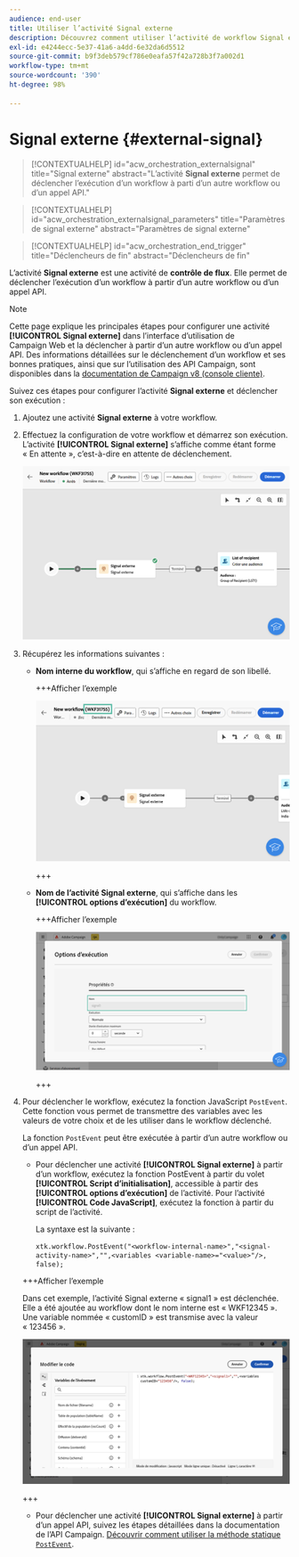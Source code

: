 ```yaml
---
audience: end-user
title: Utiliser l’activité Signal externe
description: Découvrez comment utiliser l’activité de workflow Signal externe
exl-id: e4244ecc-5e37-41a6-a4dd-6e32da6d5512
source-git-commit: b9f3deb579cf786e0eafa57f42a728b3f7a002d1
workflow-type: tm+mt
source-wordcount: '390'
ht-degree: 98%

---
```


# Signal externe {#external-signal}

<!--External Signal End-->

>[!CONTEXTUALHELP]
>id="acw_orchestration_externalsignal"
>title="Signal externe"
>abstract="L’activité **Signal externe** permet de déclencher l’exécution d’un workflow à parti d’un autre workflow ou d’un appel API."

>[!CONTEXTUALHELP]
>id="acw_orchestration_externalsignal_parameters"
>title="Paramètres de signal externe"
>abstract="Paramètres de signal externe"

>[!CONTEXTUALHELP]
>id="acw_orchestration_end_trigger"
>title="Déclencheurs de fin"
>abstract="Déclencheurs de fin"

L’activité **Signal externe** est une activité de **contrôle de flux**. Elle permet de déclencher l’exécution d’un workflow à partir d’un autre workflow ou d’un appel API.

>[!NOTE]
>
>Cette page explique les principales étapes pour configurer une activité **[!UICONTROL Signal externe]** dans l’interface d’utilisation de Campaign Web et la déclencher à partir d’un autre workflow ou d’un appel API. Des informations détaillées sur le déclenchement d’un workflow et ses bonnes pratiques, ainsi que sur l’utilisation des API Campaign, sont disponibles dans la [documentation de Campaign v8 (console cliente)](https://experienceleague.adobe.com/fr/docs/campaign/automation/workflows/advanced-management/javascript-in-workflows#trigger-example).

Suivez ces étapes pour configurer l’activité **Signal externe** et déclencher son exécution :

1. Ajoutez une activité **Signal externe** à votre workflow.

1. Effectuez la configuration de votre workflow et démarrez son exécution. L’activité **[!UICONTROL Signal externe]** s’affiche comme étant forme « En attente », c’est-à-dire en attente de déclenchement.

   ![La capture d’écran montre l’activité Signal externe dans un état en attente.](../assets/external-signal-pending.png)

1. Récupérez les informations suivantes :

   * **Nom interne du workflow**, qui s’affiche en regard de son libellé.

     +++Afficher l’exemple

     ![La capture d’écran montre le nom interne du workflow en regard de son libellé.](../assets/external-signal-workflow-name.png)

     +++

   * **Nom de l’activité Signal externe**, qui s’affiche dans les **[!UICONTROL options d’exécution]** du workflow.

     +++Afficher l’exemple

     ![La capture d’écran affiche le nom de l’activité Signal externe dans les options d’exécution.](../assets/external-signal-name.png)

     +++

1. Pour déclencher le workflow, exécutez la fonction JavaScript `PostEvent`. Cette fonction vous permet de transmettre des variables avec les valeurs de votre choix et de les utiliser dans le workflow déclenché.

   La fonction `PostEvent` peut être exécutée à partir d’un autre workflow ou d’un appel API.

   * Pour déclencher une activité **[!UICONTROL Signal externe]** à partir d’un workflow, exécutez la fonction PostEvent à partir du volet **[!UICONTROL Script d’initialisation]**, accessible à partir des **[!UICONTROL options d’exécution]** de l’activité. Pour l’activité **[!UICONTROL Code JavaScript]**, exécutez la fonction à partir du script de l’activité.

     La syntaxe est la suivante :

     ```
     xtk.workflow.PostEvent("<workflow-internal-name>","<signal-activity-name>","",<variables <variable-name>="<value>"/>, false);
     ```

   +++Afficher l’exemple

   Dans cet exemple, l’activité Signal externe « signal1 » est déclenchée. Elle a été ajoutée au workflow dont le nom interne est « WKF12345 ». Une variable nommée « customID » est transmise avec la valeur « 123456 ».

   ![La capture d’écran illustre un exemple de déclenchement de l’activité Signal externe à l’aide de la fonction PostEvent.](../assets/external-signal-sample.png)

   +++

   * Pour déclencher une activité **[!UICONTROL Signal externe]** à partir d’un appel API, suivez les étapes détaillées dans la documentation de l’API Campaign. [Découvrir comment utiliser la méthode statique `PostEvent`](https://experienceleague.adobe.com/developer/campaign-api/api/sm-workflow-PostEvent.html?lang=fr).